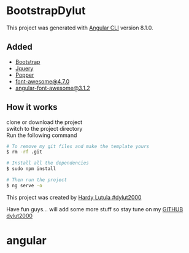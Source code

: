 # BootstrapDylut

This project was generated with [Angular CLI](https://github.com/angular/angular-cli) version 8.1.0.

## Added
- [Bootstrap](https://getbootstrap.com/docs/4.3/components/alerts/)
- [Jquery](https://jquery.com/)
- [Popper]()
- [font-awesome@4.7.0](https://www.npmjs.com/package/angular-font-awesome)
- [angular-font-awesome@3.1.2](https://www.npmjs.com/package/angular-font-awesome)

## How it works

clone or download the project <br>
switch to the project directory <br>
Run the following command

```bash
# To remove my git files and make the template yours
$ rm -rf .git

# Install all the dependencies
$ sudo npm install

# Then run the project
$ ng serve -o
```

This project was created by [Hardy Lutula #dylut2000](https://twitter.com/dylut2000?lang=en)


Have fun guys... will add some more stuff so stay tune on my [GITHUB dylut2000](https://github.com/dylut2000)
# angular
